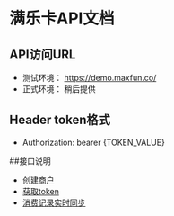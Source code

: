 # 满乐卡API文档

## API访问URL
   
  * 测试环境： https://demo.maxfun.co/
  * 正式环境： 稍后提供


##  Header token格式
  * Authorization: bearer {TOKEN_VALUE}


##接口说明
  * [创建商户](https://github.com/maxfunapi/api/blob/master/create_merchant.md)
  * [获取token](https://github.com/maxfunapi/api/blob/master/get_access_token.md)
  * [消费记录实时同步](https://github.com/maxfunapi/api/blob/master/syn_transaction.md)

